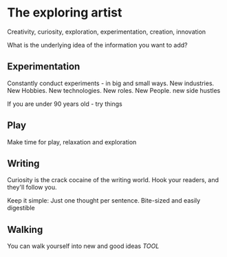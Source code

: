 # The exploring artist
Creativity, curiosity, exploration, experimentation, creation, innovation

What is the underlying idea of the information you want to add?

## Experimentation
Constantly conduct experiments - in big and small ways. New industries. New Hobbies. New technologies. New roles. New People. new side hustles

If you are under 90 years old - try things

## Play
Make time for play, relaxation and exploration

## Writing
Curiosity is the crack cocaine of the writing world. Hook your readers, and they'll follow you. 

Keep it simple: Just one thought per sentence. Bite-sized and easily digestible

## Walking
You can walk yourself into new and good ideas
*TOOL*
